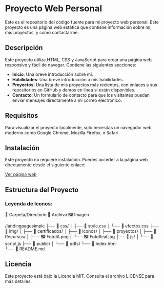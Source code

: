 # Proyecto Web Personal

Este es el repositorio del código fuente para mi proyecto web personal. Este proyecto es una página web estática que contiene información sobre mí, mis proyectos, y cómo contactarme.

## Descripción

Este proyecto utiliza HTML, CSS y JavaScript para crear una página web responsive y fácil de navegar. Contiene las siguientes secciones:

- **Inicio**: Una breve introducción sobre mí.
- **Habilidades**: Una breve introducción a mis habilidades.
- **Proyectos**: Una lista de mis proyectos más recientes, con enlaces a sus repositorios en GitHub y demos en línea si están disponibles.
- **Contacto**: Un formulario de contacto para que los visitantes puedan enviar mensajes directamente a mi correo electrónico.

## Requisitos

Para visualizar el proyecto localmente, solo necesitas un navegador web moderno como Google Chrome, Mozilla Firefox, o Safari.

## Instalación

Este proyecto no requiere instalación. Puedes acceder a la página web directamente desde el siguiente enlace:

[Ver página web](https://edummorenolp.github.io/LandingPageSimple/)

## Estructura del Proyecto

### Leyenda de Iconos:
📂 Carpeta/Directorio
📄 Archivo
🖼️ Imagen

/landingpagesimple
├── 📂 css/
│   ├── 📄 style.css
│   └── 📄 efectos.css
├── 📂 img/
│   ├── 📁 certificados/
│   ├── 📁 iconos/
│   ├── 📁 proyectos/
│   ├── 📁 Recursos/
│   ├── 🖼️ FotoIA.png
│   └── 🖼️ FotoReal.jpg
├── 📂 js/
│   └── 📄 script.js
├── 📂 public/
│   └── 📁 pdfs/
└── 📄 index.html   
└── 📄 README.md

## Licencia

Este proyecto está bajo la Licencia MIT. Consulta el archivo LICENSE para más detalles.